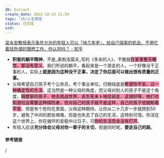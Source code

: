 ```yaml
---
ZK: Extract
create_date: 2022-10-23 21:59
tags: 'zh/人生感悟'
status: 已完成 
uid: 
---
```


[梁永安教授表示条件允许的年轻人可以「啃几年老」，给自己探索的机会，不用忙着找所谓的理想工作，你认同吗？ - 知乎](https://www.zhihu.com/question/548956438/answer/2633108504)

- **积极的躺平精神**，不是_奥勃洛莫夫_写的《多余的人》，干脆就<mark style="background: #FF5582A6;">在家里整天睡觉，那没有意义</mark>。我们所说的躺平，看起来是一个游走的人，一个好像没干正事的人，实际上**就是因为这种没干正事，决定了你后面可以做出很有质量的正事。**
- 父母希望自己孩子考个公务员，考个事业单位，归根结底是<mark style="background: #FF5582A6;">希望你平安，过一种确定性的生活</mark>。这当然是一种父母的角度，但父母对别人的孩子不是这个角度，<mark style="background: #FF5582A6;">隔壁家的孩子，他去挑战世界，去生死未卜地往前走，这很好呀，他们也知道社会需要这种探险者，但对自己的孩子就不是这样，自己的孩子他就盼着平安</mark>。但是有个危险在里面，父母这种期待，让你从二十几岁一步就跨到50岁，避免了中间的那些艰难，但是也失去了自己的生活，这特别可惜。你活在这个世界上，你在循环的安稳中过日子，可<mark style="background: #FF5582A6;">你的生活完全没有打开</mark>。
- 年轻人应该**充分体会父母对你一辈子的关切**，但是同时呢，**要走自己的路**。

#### 参考链接
/
